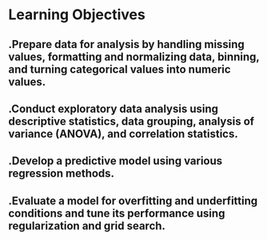 # Learning Objectives # 
## .Prepare data for analysis by handling missing values, formatting and normalizing data, binning, and turning categorical values into numeric values.
## .Conduct exploratory data analysis using descriptive statistics, data grouping, analysis of variance (ANOVA), and correlation statistics.
## .Develop a predictive model using various regression methods.
## .Evaluate a model for overfitting and underfitting conditions and tune its performance using regularization and grid search.
